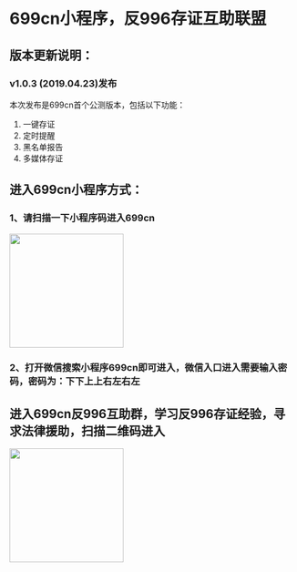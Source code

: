 # 699cn小程序，反996存证互助联盟

## 版本更新说明：

### v1.0.3 (2019.04.23)发布

本次发布是699cn首个公测版本，包括以下功能：
1. 一键存证
2. 定时提醒
3. 黑名单报告
4. 多媒体存证

## 进入699cn小程序方式：

### 1、请扫描一下小程序码进入699cn
<img src="https://github.com/996-699/996.699/blob/master/static/img/699code.jpg" width="200px" height="200px"/>

### 2、打开微信搜索小程序699cn即可进入，微信入口进入需要输入密码，密码为：下下上上右左右左

## 进入699cn反996互助群，学习反996存证经验，寻求法律援助，扫描二维码进入
<img src="https://github.com/996-699/996.699/blob/master/static/img/699code.jpg" width="200px" height="200px"/>

